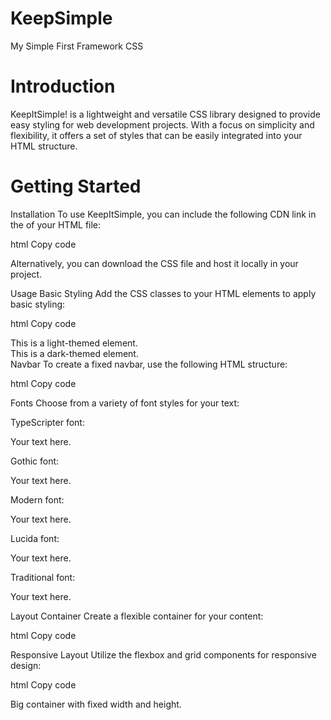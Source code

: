 # KeepSimple
My Simple First Framework CSS

# Introduction
KeepItSimple! is a lightweight and versatile CSS library designed to provide easy styling for web development projects. With a focus on simplicity and flexibility, it offers a set of styles that can be easily integrated into your HTML structure.

# Getting Started
Installation
To use KeepItSimple, you can include the following CDN link in the <head> of your HTML file:

html
Copy code
<link rel="stylesheet" href="https://path/to/your/css/library.css">
Alternatively, you can download the CSS file and host it locally in your project.

Usage
Basic Styling
Add the CSS classes to your HTML elements to apply basic styling:

html
Copy code
<div class="light">This is a light-themed element.</div>
<div class="dark">This is a dark-themed element.</div>
Navbar
To create a fixed navbar, use the following HTML structure:

html
Copy code
<div class="navbar-con">
  <!-- Your navbar content goes here -->
</div>
Fonts
Choose from a variety of font styles for your text:

TypeScripter font: <p class="typescripter">Your text here.</p>
Gothic font: <p class="gothic">Your text here.</p>
Modern font: <p class="modern">Your text here.</p>
Lucida font: <p class="lucida">Your text here.</p>
Traditional font: <p class="traditional">Your text here.</p>
Layout
Container
Create a flexible container for your content:

html
Copy code
<div class="container">
  <!-- Your content goes here -->
</div>
Responsive Layout
Utilize the flexbox and grid components for responsive design:

html
Copy code
<div class="big">Big container with fixed width and height.</div>

<div class="flex">
  <!-- Your flexible content goes here -->
</div>

<div class="flexbox">
  <!-- Your flexible box content goes here -->
</div>
